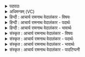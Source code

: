 <details><summary>पदपाठः</summary>

उ꣢त्। द्याम्। ए꣣षि। र꣡जः꣢꣯। पृ꣣थु꣢। अ꣡हा꣢꣯। अ। हा꣣। मि꣡मा꣢꣯नः। अ꣣क्तु꣡भिः꣢। प꣡श्य꣢꣯न्। ज꣡न्मा꣢꣯नि। सू꣣र्य। ६३८।
</details>

<details><summary>अधिमन्त्रम् (VC)</summary>

- सूर्यः
- प्रस्कण्वः काण्वः
- गायत्री
- षड्जः
- आरण्यं काण्डम्
</details>

<details><summary>हिन्दी : आचार्य रामनाथ वेदालंकार - विषयः</summary>

अगले मन्त्र में पुनः सूर्य और परमात्मा का वर्णन है।
</details>

<details><summary>हिन्दी : आचार्य रामनाथ वेदालंकार - पदार्थः</summary>

पदार्थान्वयभाषाः -  हे (सूर्य) चराचर में अन्तर्यामी जगदीश्वर ! आप (अक्तुभिः) प्रलय-रात्रियों के साथ (अहा) सृष्टिरूप दिनों को (मिमानः) रचते हुए तथा (जन्मानि) प्राणियों के पूर्वापर जन्मों को (पश्यन्) जानते हुए (पृथु) यशोमय (रजः) लोक (द्याम्) प्रकाशपूर्ण ब्रह्माण्ड को (उद् एषि) सञ्चालित करते हो ॥ भौतिक सूर्य भी (अक्तुभिः) रात्रियों के साथ (अहा) दिनों को (मिमानः) रचता हुआ और (जन्मानि) उत्पन्न पदार्थों को (पश्यन्) प्रकाशित करता हुआ (पृथु) विस्तीर्ण (रजः) लोक (द्याम्) द्यौ में (उदेति) उदित है ॥१२॥ इस मन्त्र में श्लेषालङ्कार है ॥१२॥
</details>

<details><summary>हिन्दी : आचार्य रामनाथ वेदालंकार - भावार्थः</summary>

भावार्थभाषाः -  सौर लोक में परमात्मा से सञ्चालित सूर्य ही दिन-रात, पक्ष, मास, ऋतु, अयन, संवत्सर आदि के चक्र का प्रवर्तन करता है और सबको प्रकाशित करता है। परमात्मा भी प्रलयरात्रि के अनन्तर सृष्टिरूप ब्राह्म दिन को रचता है और मनुष्यों के जन्म-जन्म में किये हुए शुभाशुभ फल प्रदान करता है ॥१२॥
</details>

<details><summary>संस्कृत : आचार्य रामनाथ वेदालंकार - विषयः</summary>

पुनरपि सूर्यः परमात्मा च वर्ण्यते।
</details>

<details><summary>संस्कृत : आचार्य रामनाथ वेदालंकार - पदार्थः</summary>

पदार्थान्वयभाषाः -  हे (सूर्य) चराचरान्तर्यामिन् सूर्यसदृश जगदीश्वर ! त्वम् (अक्तुभिः) प्रलयरात्रिभिः सह (अहा) अहानि सृष्टिरूपाणि दिनानि (मिमानः) निर्मिमाणः। अनुपसृष्टोऽपि ‘माङ् माने शब्दे च’ इति धातुर्निर्माणार्थे दृश्यते। (जन्मानि) प्राणिनां पूर्वापराणि जनूंषि (पश्यन्) जानन् (पृथु) यशोमयम्। प्रथ प्रख्याने। (रजः) लोकम् (द्याम्) दीप्तिमयं ब्रह्माण्डम् (उद् एषि) उद्गमयसि, सञ्चालयसीत्यर्थः। ‘इण् गतौ’ अत्र ण्यर्थगर्भः ॥ भौतिकः सूर्योऽपि (अक्तुभिः) रात्रिभि सह, (अहा) अहानि (मिमानः) निर्मिमाणः (जन्मानि) जातानि वस्तूनि (पश्यन्) प्रकाशयन् (पृथु) विस्तीर्णम् (रजः) लोकम् (द्याम्) दिवम्, विस्तीर्णे लोके दिवि इत्यर्थः, (उदेति) उद्गतोऽस्ति ॥१२॥२ अत्र श्लेषालङ्कारः ॥१२॥
</details>

<details><summary>संस्कृत : आचार्य रामनाथ वेदालंकार - भावार्थः</summary>

भावार्थभाषाः -  सौरलोके परमात्मना सञ्चालितः सूर्य एवाहोरात्रपक्षमासऋत्वयनसंवत्सरचक्रं प्रवर्तयति सर्वाणि प्रकाशयति च। परमात्माऽपि प्रलयरात्र्यनन्तरं सृष्टिरूपं ब्राह्मं दिवसं रचयति, जन्मनि जन्मनि कृतानि जनानां शुभाशुभकर्माणि च पश्यन् तेभ्यः शुभाशुभानि फलानि ददाति ॥१२॥
</details>

<details><summary>संस्कृत : आचार्य रामनाथ वेदालंकार - पादटिप्पनी</summary>

टिप्पणी:   १. ऋ० १।५०।७ ‘वि द्यामेषि राजस्पृथ्वहा’ इति पाठः। अथ० १३।२।२२ ऋषिः ब्रह्मा, देवता रोहित आदित्यः, ‘रजस्पृथ्वहर्मिमानो’ इति पाठः। अथ० २०।४७।१९ ‘रजस्पृथ्वहर्मिमानो’, ‘पश्यं जन्मानि’ इति पाठः। २. दयानन्दर्षिर्मन्त्रमिमम् ऋग्भाष्ये सूर्योपमानेन जगदीश्वरविषये व्याख्यातवान्।
</details>
